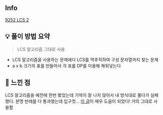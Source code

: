 ## Info
[9252 LCS 2](https://www.acmicpc.net/problem/9252)

## 💡 풀이 방법 요약
> LCS 알고리즘 그대로 사용
- LCS 알고리즘을 사용하는 문제에다 LCS를 역추적하여 구성 문자열까지 찾는 문제
- a x b 크기의 표를 만들어서 각 표를 DP를 이용해 채워넣는다

## 🙂 느낀 점
LCS 알고리즘을 예전에 한번 봤었는데 기억이 잘 나지 않아서 내 방식대로 풀다가 실패했다. 분명 반례를 다 통과했는데 입구컷...
[이 글](https://velog.io/@emplam27/알고리즘-그림으로-알아보는-LCS-알고리즘-Longest-Common-Substring와-Longest-Common-Subsequence)이 매우 도움이 되었다! 거의 그대로 사용함